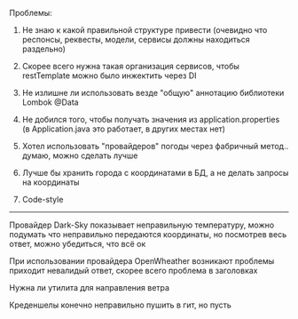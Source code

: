 Проблемы:

1. Не знаю к какой правильной структуре привести 
(очевидно что респонсы, реквесты, модели, сервисы должны находиться раздельно)

2. Скорее всего нужна такая организация сервисов, чтобы restTemplate можно было инжектить через DI 

3. Не излишне ли использовать везде "общую" аннотацию библиотеки Lombok @Data

4. Не добился того, чтобы получать значения из application.properties
(в Application.java это работает, в других местах нет)

5. Хотел использовать "провайдеров" погоды через фабричный метод.. думаю, можно сделать лучше 

6. Лучше бы хранить города с координатами в БД, а не делать запросы на координаты

7. Code-style

-------------------------------
Провайдер Dark-Sky показывает неправильную температуру, можно подумать что неправильно передаются координаты,
но посмотрев весь ответ, можно убедиться, что всё ок 

При использовании провайдера OpenWheather возникают проблемы приходит невалидый ответ, скорее всего проблема в заголовках

Нужна ли утилита для направления ветра

Креденшелы конечно неправильно пушить в гит, но пусть